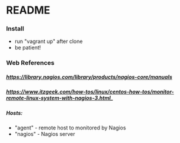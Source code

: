 # **README**

### **Install**

- run "vagrant up" after clone
- be patient!

### **Web References**

##### https://library.nagios.com/library/products/nagios-core/manuals
##### https://www.itzgeek.com/how-tos/linux/centos-how-tos/monitor-remote-linux-system-with-nagios-3.html_
   
##### _Hosts:_
- "agent" - remote host to monitored by Nagios 
- "nagios" - Nagios server  
        


